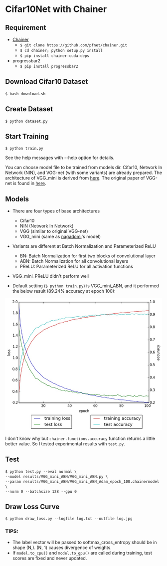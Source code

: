 # Cifar10Net with Chainer

## Requirement

- [Chainer](http://chainer.org)
    - `$ git clone https://github.com/pfnet/chainer.git`
    - `$ cd chainer; python setup.py install`
    - `$ pip install chainer-cuda-deps`
- progressbar2
    - `$ pip install progressbar2`

## Download Cifar10 Dataset

```
$ bash download.sh
```

## Create Dataset

```
$ python dataset.py
```

## Start Training

```
$ python train.py
```

See the help messages with --help option for details.

You can choose model file to be trained from models dir. Cifar10, Network In Network (NIN), and VGG-net (with some variants) are already prepared. The architecture of VGG_mini is derived from [here](https://github.com/nagadomi/kaggle-cifar10-torch7). The original paper of VGG-net is found in [here](http://arxiv.org/pdf/1409.1556.pdf).

## Models

- There are four types of base architectures
    - Cifar10
    - NIN (Network In Network)
    - VGG (similar to original VGG-net)
    - VGG_mini (same as [nagadomi](https://github.com/nagadomi/kaggle-cifar10-torch7)'s model)
- Variants are different at Batch Normalization and Parameterized ReLU
    - BN: Batch Normalization for first two blocks of convolutional layer
    - ABN: Batch Normalization for all convolutional layers
    - PReLU: Parameterized ReLU for all activation functions

- VGG_mini_PReLU didn't perform well
- Default setting (`$ python train.py`) is VGG_mini_ABN, and it performed the below result (89.24% accuracy at epoch 100):

![loss curve](loss.jpg)

I don't know why but `chainer.functions.accuracy` function returns a little better value. So I tested experimental results with `test.py`.

## Test

```
$ python test.py --eval normal \
--model results/VGG_mini_ABN/VGG_mini_ABN.py \
--param results/VGG_mini_ABN/VGG_mini_ABN_Adam_epoch_100.chainermodel \
--norm 0 --batchsize 128 --gpu 0
```

## Draw Loss Curve

```
$ python draw_loss.py --logfile log.txt --outfile log.jpg
```

### TIPS:

- The label vector will be passed to softmax_cross_entropy should be in shape (N,). (N, 1) causes divergence of weights.
- If `model.to_cpu()` and `model.to_gpu()` are called during training, test scores are fixed and never updated.
